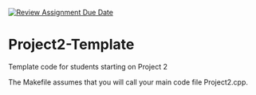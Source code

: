 [![Review Assignment Due Date](https://classroom.github.com/assets/deadline-readme-button-22041afd0340ce965d47ae6ef1cefeee28c7c493a6346c4f15d667ab976d596c.svg)](https://classroom.github.com/a/X27LlJ3Y)
# Project2-Template

Template code for students starting on Project 2

The Makefile assumes that you will call your main code file Project2.cpp.
